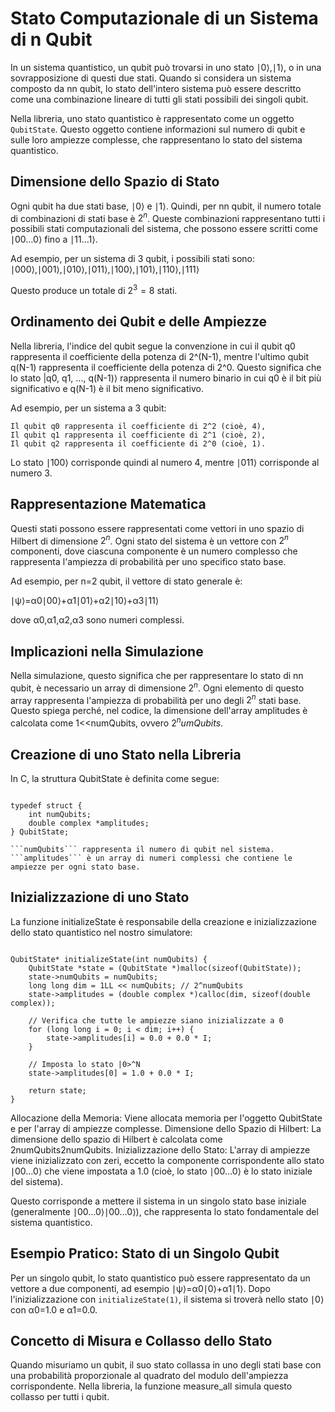 # Stato Computazionale di un Sistema di n Qubit

In un sistema quantistico, un qubit può trovarsi in uno stato ∣0⟩,∣1⟩, o in una sovrapposizione di questi due stati. 
Quando si considera un sistema composto da nn qubit, lo stato dell'intero sistema può essere descritto come una combinazione lineare di tutti gli stati possibili dei singoli qubit.

Nella libreria, uno stato quantistico è rappresentato come un oggetto ```QubitState```. Questo oggetto contiene informazioni sul numero di qubit e sulle loro ampiezze complesse, che rappresentano lo stato del sistema quantistico.

## Dimensione dello Spazio di Stato

Ogni qubit ha due stati base, ∣0⟩ e ∣1⟩. Quindi, per nn qubit, il numero totale di combinazioni di stati base è $2^n$. 
Queste combinazioni rappresentano tutti i possibili stati computazionali del sistema, che possono essere scritti come ∣00…0⟩ fino a ∣11…1⟩.

Ad esempio, per un sistema di 3 qubit, i possibili stati sono:
∣000⟩,∣001⟩,∣010⟩,∣011⟩,∣100⟩,∣101⟩,∣110⟩,∣111⟩

Questo produce un totale di $2^3=8$ stati.

## Ordinamento dei Qubit e delle Ampiezze

Nella libreria, l'indice del qubit segue la convenzione in cui il qubit q0 rappresenta il coefficiente della potenza di 2^(N-1), mentre l'ultimo qubit q(N-1) rappresenta il coefficiente della potenza di 2^0. Questo significa che lo stato |q0, q1, ..., q(N-1)⟩ rappresenta il numero binario in cui q0 è il bit più significativo e q(N-1) è il bit meno significativo.

Ad esempio, per un sistema a 3 qubit:

    Il qubit q0 rappresenta il coefficiente di 2^2 (cioè, 4),
    Il qubit q1 rappresenta il coefficiente di 2^1 (cioè, 2),
    Il qubit q2 rappresenta il coefficiente di 2^0 (cioè, 1).

Lo stato ∣100⟩ corrisponde quindi al numero 4, mentre ∣011⟩ corrisponde al numero 3.

## Rappresentazione Matematica

Questi stati possono essere rappresentati come vettori in uno spazio di Hilbert di dimensione $2^n$. 
Ogni stato del sistema è un vettore con $2^n$ componenti, dove ciascuna componente è un numero complesso che rappresenta l'ampiezza di probabilità per uno specifico stato base.

Ad esempio, per n=2 qubit, il vettore di stato generale è:

∣ψ⟩=α0∣00⟩+α1∣01⟩+α2∣10⟩+α3∣11⟩

dove α0,α1,α2,α3 sono numeri complessi.
## Implicazioni nella Simulazione

Nella simulazione, questo significa che per rappresentare lo stato di nn qubit, è necessario un array di dimensione $2^n$.
Ogni elemento di questo array rappresenta l'ampiezza di probabilità per uno degli $2^n$ stati base. 
Questo spiega perché, nel codice, la dimensione dell'array amplitudes è calcolata come 1<<numQubits, ovvero $2^numQubits$.

## Creazione di uno Stato nella Libreria

In C, la struttura QubitState è definita come segue:

```

typedef struct {
    int numQubits;
    double complex *amplitudes;
} QubitState;
```
    ```numQubits``` rappresenta il numero di qubit nel sistema.
    ```amplitudes``` è un array di numeri complessi che contiene le ampiezze per ogni stato base.

## Inizializzazione di uno Stato

La funzione initializeState è responsabile della creazione e inizializzazione dello stato quantistico nel nostro simulatore:

```

QubitState* initializeState(int numQubits) {
    QubitState *state = (QubitState *)malloc(sizeof(QubitState));
    state->numQubits = numQubits;
    long long dim = 1LL << numQubits; // 2^numQubits
    state->amplitudes = (double complex *)calloc(dim, sizeof(double complex));

    // Verifica che tutte le ampiezze siano inizializzate a 0
    for (long long i = 0; i < dim; i++) {
        state->amplitudes[i] = 0.0 + 0.0 * I;
    }

    // Imposta lo stato |0>^N
    state->amplitudes[0] = 1.0 + 0.0 * I; 

    return state;
}
```
Allocazione della Memoria: Viene allocata memoria per l'oggetto QubitState e per l'array di ampiezze complesse.
Dimensione dello Spazio di Hilbert: La dimensione dello spazio di Hilbert è calcolata come 2numQubits2numQubits.
Inizializzazione dello Stato: L'array di ampiezze viene inizializzato con zeri, eccetto la componente corrispondente allo stato ∣00…0⟩ che viene impostata a 1.0 (cioè, lo stato ∣00…0⟩ è lo stato iniziale del sistema).

Questo corrisponde a mettere il sistema in un singolo stato base iniziale (generalmente ∣00…0⟩∣00…0⟩), che rappresenta lo stato fondamentale del sistema quantistico.
## Esempio Pratico: Stato di un Singolo Qubit

Per un singolo qubit, lo stato quantistico può essere rappresentato da un vettore a due componenti, ad esempio ∣ψ⟩=α0∣0⟩+α1∣1⟩. Dopo l'inizializzazione con ```initializeState(1)```, il sistema si troverà nello stato ∣0⟩ con α0=1.0 e α1=0.0.
## Concetto di Misura e Collasso dello Stato

Quando misuriamo un qubit, il suo stato collassa in uno degli stati base con una probabilità proporzionale al quadrato del modulo dell'ampiezza corrispondente.
Nella libreria, la funzione measure_all simula questo collasso per tutti i qubit.


